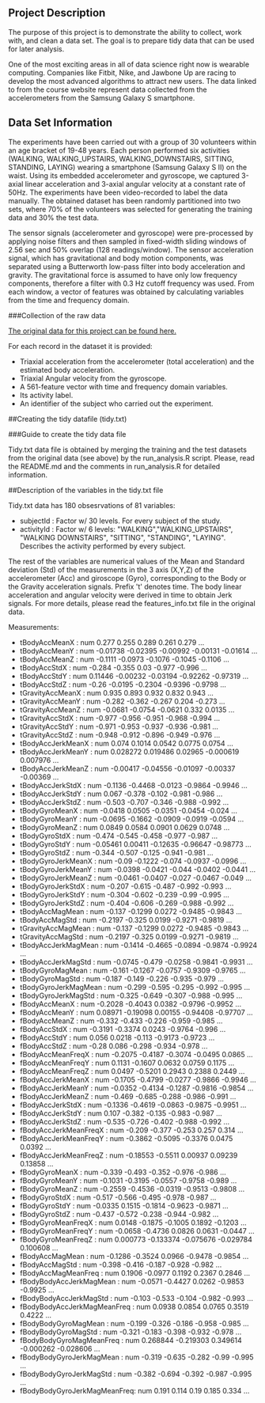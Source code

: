 ## Project Description

The purpose of this project is to demonstrate the ability to collect, work with, and clean a data set. The goal is to prepare tidy data that can be used for later analysis.

One of the most exciting areas in all of data science right now is wearable computing. Companies like Fitbit, Nike, and Jawbone Up are racing to develop the most advanced algorithms to attract new users. The data linked to from the course website represent data collected from the accelerometers from the Samsung Galaxy S smartphone.

## Data Set Information

The experiments have been carried out with a group of 30 volunteers within an age bracket of 19-48 years. Each person performed six activities (WALKING, WALKING_UPSTAIRS, WALKING_DOWNSTAIRS, SITTING, STANDING, LAYING) wearing a smartphone (Samsung Galaxy S II) on the waist. Using its embedded accelerometer and gyroscope, we captured 3-axial linear acceleration and 3-axial angular velocity at a constant rate of 50Hz. The experiments have been video-recorded to label the data manually. The obtained dataset has been randomly partitioned into two sets, where 70% of the volunteers was selected for generating the training data and 30% the test data. 

The sensor signals (accelerometer and gyroscope) were pre-processed by applying noise filters and then sampled in fixed-width sliding windows of 2.56 sec and 50% overlap (128 readings/window). The sensor acceleration signal, which has gravitational and body motion components, was separated using a Butterworth low-pass filter into body acceleration and gravity. The gravitational force is assumed to have only low frequency components, therefore a filter with 0.3 Hz cutoff frequency was used. From each window, a vector of features was obtained by calculating variables from the time and frequency domain.

###Collection of the raw data

[The original data for this project can be found here.](https://d396qusza40orc.cloudfront.net/getdata%2Fprojectfiles%2FUCI%20HAR%20Dataset.zip)

For each record in the dataset it is provided: 
- Triaxial acceleration from the accelerometer (total acceleration) and the estimated body acceleration. 
- Triaxial Angular velocity from the gyroscope. 
- A 561-feature vector with time and frequency domain variables. 
- Its activity label. 
- An identifier of the subject who carried out the experiment.

##Creating the tidy datafile (tidy.txt)

###Guide to create the tidy data file

Tidy.txt data file is obtained by merging the training and the test datasets from the original data (see above) by the run_analysis.R script. Please, read the README.md and the comments in run_analysis.R for detailed information.

##Description of the variables in the tidy.txt file

Tidy.txt data has 180 obsesrvations of 81 variables:

 * subjectId                   : Factor w/ 30 levels. For every subject of the study.
 * activityId                  : Factor w/ 6 levels: "WALKING","WALKING_UPSTAIRS", "WALKING DOWNSTAIRS", "SITTING",                                          "STANDING", "LAYING". Describes the activity performed by every subject.
 
The rest of the variables are numerical values of the Mean and Standard deviation (Std) of the measurements in the 3 axis (X,Y,Z) of the accelerometer (Acc) and giroscope (Gyro), corresponding to the Body or the Gravity acceleration signals. Prefix 't' denotes time. The body linear acceleration and angular velocity were derived in time to obtain Jerk signals. For more details, please read the features_info.txt file in the original data.
 
 Measurements:
 
 * tBodyAccMeanX               : num  0.277 0.255 0.289 0.261 0.279 ...
 * tBodyAccMeanY               : num  -0.01738 -0.02395 -0.00992 -0.00131 -0.01614 ...
 * tBodyAccMeanZ               : num  -0.1111 -0.0973 -0.1076 -0.1045 -0.1106 ...
 * tBodyAccStdX                : num  -0.284 -0.355 0.03 -0.977 -0.996 ...
 * tBodyAccStdY                : num  0.11446 -0.00232 -0.03194 -0.92262 -0.97319 ...
 * tBodyAccStdZ                : num  -0.26 -0.0195 -0.2304 -0.9396 -0.9798 ...
 * tGravityAccMeanX            : num  0.935 0.893 0.932 0.832 0.943 ...
 * tGravityAccMeanY            : num  -0.282 -0.362 -0.267 0.204 -0.273 ...
 * tGravityAccMeanZ            : num  -0.0681 -0.0754 -0.0621 0.332 0.0135 ...
 * tGravityAccStdX             : num  -0.977 -0.956 -0.951 -0.968 -0.994 ...
 * tGravityAccStdY             : num  -0.971 -0.953 -0.937 -0.936 -0.981 ...
 * tGravityAccStdZ             : num  -0.948 -0.912 -0.896 -0.949 -0.976 ...
 * tBodyAccJerkMeanX           : num  0.074 0.1014 0.0542 0.0775 0.0754 ...
 * tBodyAccJerkMeanY           : num  0.028272 0.019486 0.02965 -0.000619 0.007976 ...
 * tBodyAccJerkMeanZ           : num  -0.00417 -0.04556 -0.01097 -0.00337 -0.00369 ...
 * tBodyAccJerkStdX            : num  -0.1136 -0.4468 -0.0123 -0.9864 -0.9946 ...
 * tBodyAccJerkStdY            : num  0.067 -0.378 -0.102 -0.981 -0.986 ...
 * tBodyAccJerkStdZ            : num  -0.503 -0.707 -0.346 -0.988 -0.992 ...
 * tBodyGyroMeanX              : num  -0.0418 0.0505 -0.0351 -0.0454 -0.024 ...
 * tBodyGyroMeanY              : num  -0.0695 -0.1662 -0.0909 -0.0919 -0.0594 ...
 * tBodyGyroMeanZ              : num  0.0849 0.0584 0.0901 0.0629 0.0748 ...
 * tBodyGyroStdX               : num  -0.474 -0.545 -0.458 -0.977 -0.987 ...
 * tBodyGyroStdY               : num  -0.05461 0.00411 -0.12635 -0.96647 -0.98773 ...
 * tBodyGyroStdZ               : num  -0.344 -0.507 -0.125 -0.941 -0.981 ...
 * tBodyGyroJerkMeanX          : num  -0.09 -0.1222 -0.074 -0.0937 -0.0996 ...
 * tBodyGyroJerkMeanY          : num  -0.0398 -0.0421 -0.044 -0.0402 -0.0441 ...
 * tBodyGyroJerkMeanZ          : num  -0.0461 -0.0407 -0.027 -0.0467 -0.049 ...
 * tBodyGyroJerkStdX           : num  -0.207 -0.615 -0.487 -0.992 -0.993 ...
 * tBodyGyroJerkStdY           : num  -0.304 -0.602 -0.239 -0.99 -0.995 ...
 * tBodyGyroJerkStdZ           : num  -0.404 -0.606 -0.269 -0.988 -0.992 ...
 * tBodyAccMagMean             : num  -0.137 -0.1299 0.0272 -0.9485 -0.9843 ...
 * tBodyAccMagStd              : num  -0.2197 -0.325 0.0199 -0.9271 -0.9819 ...
 * tGravityAccMagMean          : num  -0.137 -0.1299 0.0272 -0.9485 -0.9843 ...
 * tGravityAccMagStd           : num  -0.2197 -0.325 0.0199 -0.9271 -0.9819 ...
 * tBodyAccJerkMagMean         : num  -0.1414 -0.4665 -0.0894 -0.9874 -0.9924 ...
 * tBodyAccJerkMagStd          : num  -0.0745 -0.479 -0.0258 -0.9841 -0.9931 ...
 * tBodyGyroMagMean            : num  -0.161 -0.1267 -0.0757 -0.9309 -0.9765 ...
 * tBodyGyroMagStd             : num  -0.187 -0.149 -0.226 -0.935 -0.979 ...
 * tBodyGyroJerkMagMean        : num  -0.299 -0.595 -0.295 -0.992 -0.995 ...
 * tBodyGyroJerkMagStd         : num  -0.325 -0.649 -0.307 -0.988 -0.995 ...
 * fBodyAccMeanX               : num  -0.2028 -0.4043 0.0382 -0.9796 -0.9952 ...
 * fBodyAccMeanY               : num  0.08971 -0.19098 0.00155 -0.94408 -0.97707 ...
 * fBodyAccMeanZ               : num  -0.332 -0.433 -0.226 -0.959 -0.985 ...
 * fBodyAccStdX                : num  -0.3191 -0.3374 0.0243 -0.9764 -0.996 ...
 * fBodyAccStdY                : num  0.056 0.0218 -0.113 -0.9173 -0.9723 ...
 * fBodyAccStdZ                : num  -0.28 0.086 -0.298 -0.934 -0.978 ...
 * fBodyAccMeanFreqX           : num  -0.2075 -0.4187 -0.3074 -0.0495 0.0865 ...
 * fBodyAccMeanFreqY           : num  0.1131 -0.1607 0.0632 0.0759 0.1175 ...
 * fBodyAccMeanFreqZ           : num  0.0497 -0.5201 0.2943 0.2388 0.2449 ...
 * fBodyAccJerkMeanX           : num  -0.1705 -0.4799 -0.0277 -0.9866 -0.9946 ...
 * fBodyAccJerkMeanY           : num  -0.0352 -0.4134 -0.1287 -0.9816 -0.9854 ...
 * fBodyAccJerkMeanZ           : num  -0.469 -0.685 -0.288 -0.986 -0.991 ...
 * fBodyAccJerkStdX            : num  -0.1336 -0.4619 -0.0863 -0.9875 -0.9951 ...
 * fBodyAccJerkStdY            : num  0.107 -0.382 -0.135 -0.983 -0.987 ...
 * fBodyAccJerkStdZ            : num  -0.535 -0.726 -0.402 -0.988 -0.992 ...
 * fBodyAccJerkMeanFreqX       : num  -0.209 -0.377 -0.253 0.257 0.314 ...
 * fBodyAccJerkMeanFreqY       : num  -0.3862 -0.5095 -0.3376 0.0475 0.0392 ...
 * fBodyAccJerkMeanFreqZ       : num  -0.18553 -0.5511 0.00937 0.09239 0.13858 ...
 * fBodyGyroMeanX              : num  -0.339 -0.493 -0.352 -0.976 -0.986 ...
 * fBodyGyroMeanY              : num  -0.1031 -0.3195 -0.0557 -0.9758 -0.989 ...
 * fBodyGyroMeanZ              : num  -0.2559 -0.4536 -0.0319 -0.9513 -0.9808 ...
 * fBodyGyroStdX               : num  -0.517 -0.566 -0.495 -0.978 -0.987 ...
 * fBodyGyroStdY               : num  -0.0335 0.1515 -0.1814 -0.9623 -0.9871 ...
 * fBodyGyroStdZ               : num  -0.437 -0.572 -0.238 -0.944 -0.982 ...
 * fBodyGyroMeanFreqX          : num  0.0148 -0.1875 -0.1005 0.1892 -0.1203 ...
 * fBodyGyroMeanFreqY          : num  -0.0658 -0.4736 0.0826 0.0631 -0.0447 ...
 * fBodyGyroMeanFreqZ          : num  0.000773 -0.133374 -0.075676 -0.029784 0.100608 ...
 * fBodyAccMagMean             : num  -0.1286 -0.3524 0.0966 -0.9478 -0.9854 ...
 * fBodyAccMagStd              : num  -0.398 -0.416 -0.187 -0.928 -0.982 ...
 * fBodyAccMagMeanFreq         : num  0.1906 -0.0977 0.1192 0.2367 0.2846 ...
 * fBodyBodyAccJerkMagMean     : num  -0.0571 -0.4427 0.0262 -0.9853 -0.9925 ...
 * fBodyBodyAccJerkMagStd      : num  -0.103 -0.533 -0.104 -0.982 -0.993 ...
 * fBodyBodyAccJerkMagMeanFreq : num  0.0938 0.0854 0.0765 0.3519 0.4222 ...
 * fBodyBodyGyroMagMean        : num  -0.199 -0.326 -0.186 -0.958 -0.985 ...
 * fBodyBodyGyroMagStd         : num  -0.321 -0.183 -0.398 -0.932 -0.978 ...
 * fBodyBodyGyroMagMeanFreq    : num  0.268844 -0.219303 0.349614 -0.000262 -0.028606 ...
 * fBodyBodyGyroJerkMagMean    : num  -0.319 -0.635 -0.282 -0.99 -0.995 ...
 * fBodyBodyGyroJerkMagStd     : num  -0.382 -0.694 -0.392 -0.987 -0.995 ...
 * fBodyBodyGyroJerkMagMeanFreq: num  0.191 0.114 0.19 0.185 0.334 ...
